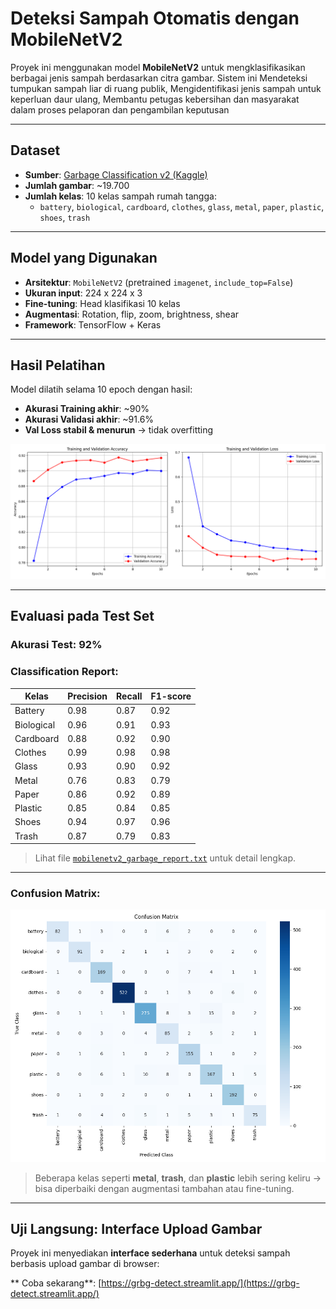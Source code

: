# Deteksi Sampah Otomatis dengan MobileNetV2

Proyek ini menggunakan model **MobileNetV2** untuk mengklasifikasikan berbagai jenis sampah berdasarkan citra gambar. Sistem ini Mendeteksi tumpukan sampah liar di ruang publik, Mengidentifikasi jenis sampah untuk keperluan daur ulang, Membantu petugas kebersihan dan masyarakat dalam proses pelaporan dan pengambilan keputusan

---

## Dataset

- **Sumber**: [Garbage Classification v2 (Kaggle)](https://www.kaggle.com/datasets/sumn2u/garbage-classification-v2/data)
- **Jumlah gambar**: ~19.700
- **Jumlah kelas**: 10 kelas sampah rumah tangga:
  - `battery`, `biological`, `cardboard`, `clothes`, `glass`, `metal`, `paper`, `plastic`, `shoes`, `trash`

---

## Model yang Digunakan

- **Arsitektur**: `MobileNetV2` (pretrained `imagenet`, `include_top=False`)
- **Ukuran input**: 224 x 224 x 3
- **Fine-tuning**: Head klasifikasi 10 kelas
- **Augmentasi**: Rotation, flip, zoom, brightness, shear
- **Framework**: TensorFlow + Keras

---

## Hasil Pelatihan

Model dilatih selama 10 epoch dengan hasil:

- **Akurasi Training akhir**: ~90%
- **Akurasi Validasi akhir**: ~91.6%
- **Val Loss stabil & menurun** → tidak overfitting

![Training Curves](training_curves.png)

---

## Evaluasi pada Test Set

### Akurasi Test: **92%**  
### Classification Report:

| Kelas        | Precision | Recall | F1-score |
|--------------|-----------|--------|----------|
| Battery      | 0.98      | 0.87   | 0.92     |
| Biological   | 0.96      | 0.91   | 0.93     |
| Cardboard    | 0.88      | 0.92   | 0.90     |
| Clothes      | 0.99      | 0.98   | 0.98     |
| Glass        | 0.93      | 0.90   | 0.92     |
| Metal        | 0.76      | 0.83   | 0.79     |
| Paper        | 0.86      | 0.92   | 0.89     |
| Plastic      | 0.85      | 0.84   | 0.85     |
| Shoes        | 0.94      | 0.97   | 0.96     |
| Trash        | 0.87      | 0.79   | 0.83     |

> Lihat file [`mobilenetv2_garbage_report.txt`](mobilenetv2_garbage_report.txt) untuk detail lengkap.

---

### Confusion Matrix:

![Confusion Matrix](mobilenetv2_garbage_confusion_matrix.png)

> Beberapa kelas seperti **metal**, **trash**, dan **plastic** lebih sering keliru → bisa diperbaiki dengan augmentasi tambahan atau fine-tuning.

---

##  Uji Langsung: Interface Upload Gambar

Proyek ini menyediakan **interface sederhana** untuk deteksi sampah berbasis upload gambar di browser:

** Coba sekarang**: [https://grbg-detect.streamlit.app/](https://grbg-detect.streamlit.app/)

